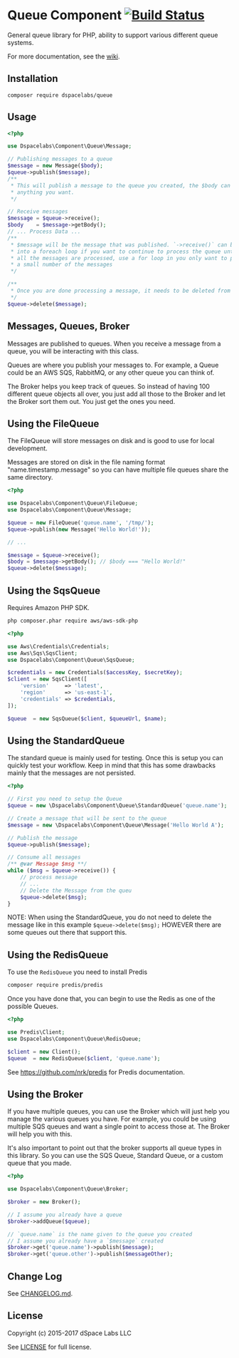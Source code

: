 Queue Component [![Build Status](https://travis-ci.org/dSpaceLabs/Queue.svg?branch=master)](https://travis-ci.org/dSpaceLabs/Queue)
===============

General queue library for PHP, ability to support various different queue
systems.

For more documentation, see the [wiki](https://github.com/dSpaceLabs/Queue/wiki).

## Installation

```
composer require dspacelabs/queue
```

## Usage

```php
<?php

use Dspacelabs\Component\Queue\Message;

// Publishing messages to a queue
$message = new Message($body);
$queue->publish($message);
/**
 * This will publish a message to the queue you created, the $body can be
 * anything you want.
 */

// Receive messages
$message = $queue->receive();
$body    = $message->getBody();
// ... Process Data ...
/**
 * $message will be the message that was published. `->receive()` can be put
 * into a foreach loop if you want to continue to process the queue until
 * all the messages are processed, use a for loop in you only want to process
 * a small number of the messages
 */

/**
 * Once you are done processing a message, it needs to be deleted from the queue
 */
$queue->delete($message);
```

## Messages, Queues, Broker

Messages are published to queues. When you receive a message from a queue, you
will be interacting with this class.

Queues are where you publish your messages to. For example, a Queue could be an
AWS SQS, RabbitMQ, or any other queue you can think of.

The Broker helps you keep track of queues. So instead of having 100 different
queue objects all over, you just add all those to the Broker and let the Broker
sort them out. You just get the ones you need.

## Using the FileQueue

The FileQueue will store messages on disk and is good to use for local
development.

Messages are stored on disk in the file naming format "name.timestamp.message"
so you can have multiple file queues share the same directory.


```php
<?php

use Dspacelabs\Component\Queue\FileQueue;
use Dspacelabs\Component\Queue\Message;

$queue = new FileQueue('queue.name', '/tmp/');
$queue->publish(new Message('Hello World!'));

// ...

$message = $queue->receive();
$body = $message->getBody(); // $body === "Hello World!"
$queue->delete($message);
```

## Using the SqsQueue

Requires Amazon PHP SDK.

```bash
php composer.phar require aws/aws-sdk-php
```

```php
<?php

use Aws\Credentials\Credentials;
use Aws\Sqs\SqsClient;
use Dspacelabs\Component\Queue\SqsQueue;

$credentials = new Credentials($accessKey, $secretKey);
$client = new SqsClient([
    'version'     => 'latest',
    'region'      => 'us-east-1',
    'credentials' => $credentials,
]);

$queue  = new SqsQueue($client, $queueUrl, $name);
```

## Using the StandardQueue

The standard queue is mainly used for testing. Once this is setup you
can quickly test your workflow. Keep in mind that this has some drawbacks
mainly that the messages are not persisted.

```php
<?php

// First you need to setup the Queue
$queue = new \Dspacelabs\Component\Queue\StandardQueue('queue.name');

// Create a message that will be sent to the queue
$message = new \Dspacelabs\Component\Queue\Message('Hello World A');

// Publish the message
$queue->publish($message);

// Consume all messages
/** @var Message $msg **/
while ($msg = $queue->receive()) {
    // process message
    // ...
    // Delete the Message from the queu
    $queue->delete($msg);
}
```

NOTE: When using the StandardQueue, you do not need to delete the message like
in this example `$queue->delete($msg);` HOWEVER there are some queues out there
that support this.

## Using the RedisQueue

To use the `RedisQueue` you need to install Predis

```bash
composer require predis/predis
```

Once you have done that, you can begin to use the Redis as one of the possible
Queues.

```php
<?php

use Predis\Client;
use Dspacelabs\Component\Queue\RedisQueue;

$client = new Client();
$queue  = new RedisQueue($client, 'queue.name');
```

See https://github.com/nrk/predis for Predis documentation.

## Using the Broker

If you have multiple queues, you can use the Broker which will just help you
manage the various queues you have. For example, you could be using multiple
SQS queues and want a single point to access those at. The Broker will help you
with this.

It's also important to point out that the broker supports all queue types in
this library. So you can use the SQS Queue, Standard Queue, or a custom queue
that you made.

```php
<?php

use Dspacelabs\Component\Queue\Broker;

$broker = new Broker();

// I assume you already have a queue
$broker->addQueue($queue);

// `queue.name` is the name given to the queue you created
// I assume you already have a `$message` created
$broker->get('queue.name')->publish($message);
$broker->get('queue.other')->publish($messageOther);
```

## Change Log

See [CHANGELOG.md].

## License

Copyright (c) 2015-2017 dSpace Labs LLC

See [LICENSE] for full license.

[CHANGELOG.md]: https://github.com/dSpaceLabs/Queue/blob/master/CHANGELOG.md
[LICENSE]: https://github.com/dSpaceLabs/Queue/blob/master/LICENSE
